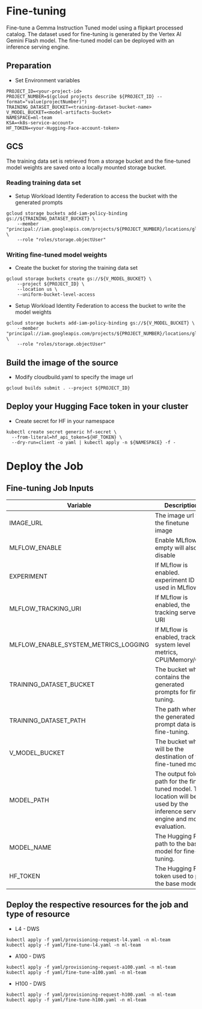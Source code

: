 # Fine-tuning

Fine-tune a Gemma Instruction Tuned model using a flipkart processed catalog. The dataset used
for fine-tuning is generated by the Vertex AI Gemini Flash model. The fine-tuned model can be deployed 
with an inference serving engine.

## Preparation
- Set Environment variables
```
PROJECT_ID=<your-project-id>
PROJECT_NUMBER=$(gcloud projects describe ${PROJECT_ID} --format="value(projectNumber)")
TRAINING_DATASET_BUCKET=<training-dataset-bucket-name>
V_MODEL_BUCKET=<model-artifacts-bucket>
NAMESPACE=ml-team
KSA=<k8s-service-account>
HF_TOKEN=<your-Hugging-Face-account-token>
```

## GCS
The training data set is retrieved from a storage bucket and the fine-tuned model weights are saved onto a locally mounted storage bucket.


### Reading training data set
- Setup Workload Identity Federation to access the bucket with the generated prompts
```
gcloud storage buckets add-iam-policy-binding gs://${TRAINING_DATASET_BUCKET} \
    --member "principal://iam.googleapis.com/projects/${PROJECT_NUMBER}/locations/global/workloadIdentityPools/${PROJECT_ID}.svc.id.goog/subject/ns/${NAMESPACE}/sa/${KSA}" \
    --role "roles/storage.objectUser"
```

### Writing fine-tuned model weights
- Create the bucket for storing the training data set
```
gcloud storage buckets create gs://${V_MODEL_BUCKET} \
    --project ${PROJECT_ID} \
    --location us \
    --uniform-bucket-level-access

```

- Setup Workload Identity Federation to access the bucket to write the model weights
```
gcloud storage buckets add-iam-policy-binding gs://${V_MODEL_BUCKET} \
    --member "principal://iam.googleapis.com/projects/${PROJECT_NUMBER}/locations/global/workloadIdentityPools/${PROJECT_ID}.svc.id.goog/subject/ns/${NAMESPACE}/sa/${KSA}" \
    --role "roles/storage.objectUser"
```

## Build the image of the source
- Modify cloudbuild.yaml to specify the image url
```
gcloud builds submit . --project ${PROJECT_ID}
```

## Deploy your Hugging Face token in your cluster
- Create secret for HF in your namespace
```
kubectl create secret generic hf-secret \
  --from-literal=hf_api_token=${HF_TOKEN} \
  --dry-run=client -o yaml | kubectl apply -n ${NAMESPACE} -f -
```

# Deploy the Job
## Fine-tuning Job Inputs
| Variable | Description | Example |
| --- | --- | --- |
| IMAGE_URL | The image url for the finetune image | |
| MLFLOW_ENABLE | Enable MLflow, empty will also disable | true/false | 
| EXPERIMENT | If MLflow is enabled. experiment ID used in MLflow | experiment- | 
| MLFLOW_TRACKING_URI | If MLflow is enabled, the tracking server URI | http://mlflow-tracking-service.ml-tools:5000 |
| MLFLOW_ENABLE_SYSTEM_METRICS_LOGGING | If MLflow is enabled, track system level metrics, CPU/Memory/GPU| true/false |
| TRAINING_DATASET_BUCKET | The bucket which contains the generated prompts for fine-tuning. | kh-finetune-ds |
| TRAINING_DATASET_PATH | The path where the generated prompt data is for fine-tuning. | dataset/output |
| V_MODEL_BUCKET | The bucket which will be the destination of the fine-tuned model. | kr-finetune |
| MODEL_PATH | The output folder path for the fine-tuned model. This location will be used by the inference serving engine and model evaluation. | /model-data/model-gemma2-a100/experiment |
| MODEL_NAME | The Hugging Face path to the base model for fine-tuning. | google/gemma-2-9b-it |
| HF_TOKEN | The Hugging Face token used to pull the base model. | |

## Deploy the respective resources for the job and type of resource
- L4 - DWS
```
kubectl apply -f yaml/provisioning-request-l4.yaml -n ml-team
kubectl apply -f yaml/fine-tune-l4.yaml -n ml-team
```

- A100 - DWS
```
kubectl apply -f yaml/provisioning-request-a100.yaml -n ml-team
kubectl apply -f yaml/fine-tune-a100.yaml -n ml-team
```

- H100 - DWS
```
kubectl apply -f yaml/provisioning-request-h100.yaml -n ml-team
kubectl apply -f yaml/fine-tune-h100.yaml -n ml-team
```
